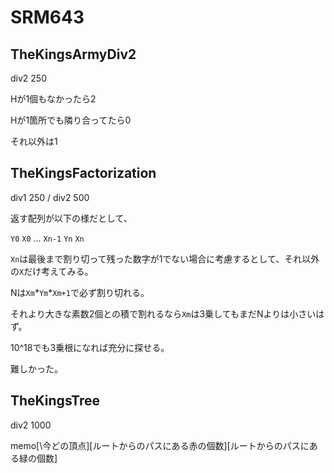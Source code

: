 # SRM643

## TheKingsArmyDiv2

div2 250

Hが1個もなかったら2

Hが1箇所でも隣り合ってたら0

それ以外は1


## TheKingsFactorization

div1 250 / div2 500

返す配列が以下の様だとして、

`Y0` `X0` ... `Xn-1` `Yn` `Xn`

`Xn`は最後まで割り切って残った数字が1でない場合に考慮するとして、それ以外の`X`だけ考えてみる。

Nは`Xm`\*`Ym`\*`Xm+1`で必ず割り切れる。

それより大きな素数2個との積で割れるなら`Xm`は3乗してもまだNよりは小さいはず。

10^18でも3乗根になれば充分に探せる。




難しかった。


## TheKingsTree

div2 1000

memo\[\今どの頂点]\[ルートからのパスにある赤の個数\]\[ルートからのパスにある緑の個数\]
